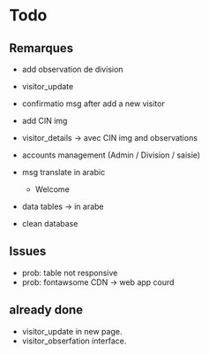# Todo

## Remarques
- add observation de division
- visitor_update


- confirmatio msg after add a new visitor
- add CIN img

- visitor_details -> avec CIN img and observations

- accounts management (Admin / Division / saisie)

- msg translate in arabic
    - Welcome

- data tables -> in arabe
- clean database

## Issues 
- prob: table not responsive
- prob: fontawsome CDN -> web app courd

## already done
- visitor_update in new page.
- visitor_obserfation interface.
